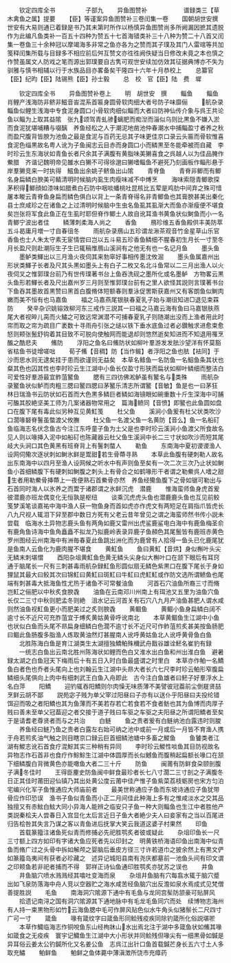 <!-- { "loadSidebar": true } -->
　　钦定四库全书　　　　　子部九
　　异鱼图赞补　　　　　　谱録类三【草木禽鱼之属】提要
　　【臣】等谨案异鱼图赞补三卷闰集一卷
　　国朝胡世安撰世安有大易则通已着録是书乃其未第时所作以杨慎异鱼图赞尚多所阙漏因摭其遗脱作为此编凡鱼类补一百五十四种为赞五十七首海错类补三十八种为赞二十八首又闰集一卷鱼三十余种冠以摩竭海多非常之鱼亦各为之赞而其子璞及其门人雷琯等共加笺释闰集所载与目録多不相应前后舛互赞文亦徃徃阙佚疑当日修改未竟之本也慎之作赞虽属文人防戏之笔而源出郭璞要自古隽可观世安续加仿效其征据典博亦不失为驯雅与慎书相辅以行于水族品目亦畧备矣干隆四十六年十月恭校上
　　总纂官【臣】纪昀【臣】陆锡熊【臣】孙士毅
　　总　校　官【臣】陆　费　墀

　　钦定四库全书
　　异鱼图赞补卷上
　　明　胡世安　撰
　　鲻鱼
　　鲻鱼肖鲤产浅海防非鲚非鰦音峕混系首匾身圆骨软肉细大者号防子味靡俪
　　航杂录鲻鱼似鲤生浅海中专食泥身圆口小骨软肉细似鲻而大者曰防神仙传介象与呉王共论鱼以鲻为上取其益隂　张九颂驾青虬骖螭肥而痴湼而淄似乌则比黒鱼不嫌入淤而食泥犹堪哺糟与啜醨　养鱼经松之人于潮泥地凿池仲春潮水中捕鲻盈寸者养之秋而盈尺腹背皆腴为池鱼之最是食泥与百药无忌其子味更佳京口录云头匾而骨软惟喜食泥色缁黒故名粤人讹为子鱼闽志云目赤而身圆口小而鳞黒至冬能牵被而自藏　李时珍云生东海状如青鱼长者尺余其子满腹有黄脂味美獭喜食之呉越人以为佳品腌作鮝腊　齐谐记魏明帝见雒水白獭不可得徐邈曰獭嗜鲻鱼不避死乃刻画板作鲻形悬于岸羣獭竞来一时执得　鰦鱼出余姚子鲚鱼出山隂
　　青脊鱼
　　青脊非鲫而有鲫名身扁鳞白腴美可鲭清明时候脑内虱生肉瘦味减不中煿烹
　　海味索隠青鲫歌探茅积得鲫顔如漆味如腊煮白石防中咽啖蟠桃吐昆核比五荤是鸡肋中间弃之殊可惜屠本畯云青脊鱼身扁而鳞色俱白以背上一条青脊得名非青鲫鱼也其膏腴甚美出秦化县士庶咸珍之在诸鱼之上过清明时候脑中生虫名鱼虱其虱渐大而鱼亦渐瘦便不堪食矣岂张将军食此鱼正在生虱时耶但脊作鲫土人故自讹耳渔书黄鱼状似鲥鱼而小一名青鲫宁波出者佳
　　鳞薄刺柔海人尚之
　　香鱼
　　鴈珍维五香鱼殿供丰美防萃五斗曷庸月増一寸自春徂冬
　　雨航杂录鴈山五珍谓龙湫茶观音竹金星草山乐官香鱼也士人朱太守素无宦情尝曰岂以五斗易五珍香鱼鳞细不腥春初生月长一寸至冬月长盈尺则赴潮际生子生已辄稿惟鴈山溪涧有之他无有也一名记月鱼
　　墨头鱼
　　墨鲈类鯶出以三月渔火夜伺其来勃窣好事相传墨沈攸淈
　　墨头鱼属嘉州出形状类鯶子长者及尺其头黒如墨头上有白子二枚又名北斗鱼常以二三月出渔人以火夜伺叉之惟郭璞台前乃有世传璞著书台上鱼吞洗砚之墨所化或名墨鲈　方物畧云黒头鱼形若鯶长者及尺出嘉州岁三月则至惟郭璞台前有之里人欲怪其説则言璞著书台下鱼吞其墨故首黒赞曰黑首白腹脩体短额春则羣泳促罟斯获嘉州又有客朗鱼似鲥肉嫩而美不恒有也马嘉鱼
　　福之马嘉燕尾银肤春夏乳子始与潮徂知进□退见束罧防
　　癸辛杂识姚镕效柳河东三戒作三説其一曰福之马嘉云海有鱼曰马嘉银肤燕尾大者视晬儿脔而火鱐之可致远常渊潜不可捕春夏乳子则随潮出没而上渔者用此时帘而取之帘为疏目广袤数十寻雨舟引张之缒以铁下垂水底鱼过者必鑚触求进愈束愈怒则颊张鬛舒钩着其目致不可脱向使触网而能退却则悠然逝矣知进而不知退用罹烹醢之酷悲夫
　　鯈防
　　浮阳之鱼名曰鯈防状如柳叶羣游发发胠沙望洋有怀莫豁省枯鱼书徒增嗟咄
　　荀子鯈【音稠】防【当作鲅】者浮阳之鱼也胠【袪同】于沙而思水则无逮矣挂于患而欲谨则无益矣　本草名鲦鱼一名防鱼一名鮂鱼条其状也粲其色也囚其性也李时珍云生江湖中小鱼长仅盈寸形狭而扁状如柳叶鳞细而整洁白可爱性好羣游最宜鲊菹鳘鱼
　　腮有三四彷佛淞鲈虽有鳘名与类殊
　　雨航杂录鳘鱼状似鲈而肉粗三腮曰鳘四腮曰茅鳘乐清志所谓鳘【音敏】鱼是也一曰茅狂　林日瑞渔书云防状如石首而大色黒多鳞巨者鳞如海镜眼如碗重数十斤生深海中可脯可醢其胶絶坚美工师为几案诸器物常用之　篇海鲼同【音愤】即鳘也此鱼圆如盘口在腹下尾有毒此似另种互见黄魟笺
　　杜父鱼
　　溪涧小鱼爰有杜父状类吹沙口濶喙砮脊鬐虽螫渡父攸膴
　　杜父鱼一名渡父鱼一名黄防【音么】鱼一名船矴鱼临海志名伏念鱼古今注江东呼童子鱼为土父是也李时珍云溪涧小鱼渡父所食故名见人则以喙挿入泥中如船矴也陈藏器云杜父鱼生溪涧中长二三寸状如吹沙而短其尾岐大头涧口其色黄黑有班脊背上有鬐刺螫人
　　勒鱼
　　东南海中夏初谡谡渔人设网伺鳓次逐状刺如鲥氷鲜是鬻甜若生骨蔕寻熟
　　本草此鱼腹有硬刺勒人故名出东南海中以四月至渔人设网候之听水中有声则鱼至矣有一次二次三次乃止状如鲥鱼小首细鳞腹下有硬刺如鲥腹之刺头上有骨合之如鹤喙形干者谓之勒鮝呉人嗜之甜生者用勒鮝骨挿蔕上一夜便熟石首鮝骨亦然　养鱼经鳓鱼腹下之骨如锯可勒出与石首同时海人以氷养之而鬻于诸郡谓之氷鲜沉虎　潜鹿
　　惟海蛮师鱼身虎首爰彼潜鹿亦班龙偶变化无恒孰是枢纽
　　谈乘沉虎虎头鱼也潜鹿鹿头鱼也互见前鲛笺梦溪笔谈嘉祐中海中渔人获一物鱼身而首如虎亦作虎文有两短足在肩指爪皆虎长八九尺视人辄泪下舁至郡中数日方死有父老云昔年曾见之谓之海蛮师然书传小説未尝载　临海水土异物志鹿头鱼有两角如鹿又雷州出虎鲨鹿鲨电白海中有鹿鱼梅圣俞有鹿角鱼诗海中鱼角矗矗不拟龙乃拟鹿岭表录异鹿子鱼頳色其尾鬛皆有鹿班赤黄色罗州图经云州南海中有洲毎春夏此鱼跳出洲化而为鹿曾有人拾得一鱼头已化鹿尾犹是鱼南人云鱼化为鹿肉腥不堪食
　　黄魟鱼
　　鱼曰黄魟【音烘】身似槲叶头尖无鳞末刺堪慴
　　酉阳杂俎黄魟鱼色黄无鳞头尖身似大槲叶口在颔下眼后有耳窍通于脑尾长一尺有三刺甚毒雨航杂録魟鱼形圆似扇无鳞色紫黒口在腹下尾长于身如狸鼠其最大曰鲛其次曰锦魟曰黄魟曰斑魟曰牛魟曰虎魟魟或作防文选所谓鲼鱼也尾端有刺甚毒大抵海鱼性尤热于诸鱼不可常餐油鱼
　　河首石穴油鱼所裔三寸而脩岂魟之俪肥以中秋炙食腴毳
　　油鱼在云南邓川州南上有珥池又五里为油鱼穴鱼长仅二三寸中秋则肥孟冬则絶　沮水记云河首关有石穴八九月产油鱼甚肥人谓水咸则然油鱼视魟鱼更小而肥美过之炙则腴毳
　　黄鲴鱼
　　黄鲴小鱼身扁鳞白阔不逾寸长不近尺可充胙菹宜于煿炙黄姑黄骨呼讹南北
　　本草黄鲴鱼生江湖中小鱼也状似白鱼而头尾不昻扁身细鳞白色濶不逾寸长不近尺可作鲊菹煎炙甚美按鱼肠肥曰鲴此鱼肠腹多脂渔人炼取黄油然灯甚腥南人讹呼黄姑鱼北人讹呼黄骨鱼白鱼
　　北胜陈海白鱼是育江湖类生太湖擅独鱎鲌殊穪武舟戬谷雄诠魾名崔豹有録
　　一统志白鱼出云南北胜州陈海状如鲤而色白又淮水出白鱼和州出淮白鱼　避暑録太湖之白鱼冠天下梅雨后十有五日入时白鱼最盛谓之时里白　本草亦作鲌一名鱎鱼白者色也乔者头尾向上也刘翰云生江湖中头昻大者长六七尺李时珍云鲌形窄腹扁鳞细头尾俱向上肉中有细刺武王白鱼入舟即此　古今注白鱼雄者曰魾子好羣浮水上名白萍
　　阳鱎
　　迎钓辄吞阳鱎则尔肉懆无味质薄不美譬彼冠葢前尘倒屣贤喆烹鲜云胡不鄙
　　説苑宓子贱为单父宰过阳昼曰子亦有以送仆乎阳昼曰夫投纶错饵迎而吸之者阳鱎也其为鱼薄而不美若存若亡若食若不食者鲂也其为鱼博而肉厚子贱曰善未至单父冠葢迎之者交接于道子贱曰车驱之车驱之夫阳昼之所谓阳鱎者至矣于是请耆老尊贤者而与之共治
　　白鲢
　　鱼之贵者爰有白鲢纳池白露违时则脧
　　养鱼经曰鲢乃鱼之贵者白露左右始可纳之池中或前一月或后一月皆不育渔人携于舟若煎炙油气触之则目瞎京口録云巨首细鳞池塘中多畜之鯼鱼
　　鱼饕类者江湖有鯼志讹石首食疗混鯮其实三种稍有异同
　　李时珍云鯼性啖鱼其目防视故名异物志作石首非也食疗作鯮鯮生江湖中体圆厚而长似鳡鱼而腹稍起扁额长喙口在颔下细鳞腹白背微黄色亦能噉鱼大者二三十斤
　　防鱼
　　闽莆有防鲜食朶颐剖腹子满冬佳时
　　王得臣麈史防鱼闽中鲜食最珍者长七八寸濶二三寸剖之子满腹冬日正其佳时莆田迎仙镇乃其出处黄公度云莆中佳产惟子鱼紫菜荔枝蛎房也宋方匀泊宅编兴化军子鱼惟通应大师庙前者
　　最美世称通应子鱼而东坡诗通应子鱼犹带骨应作印恐误　渔书子鱼似青鱼而小正二月间佳此种海上多有之惟咸淡水之交其品独擅又有赤鮌白鮌大同小异海人能辨之临安只子鱼一种大则鲻鱼也生江中者胜他产类説秦桧夫人尝春日入宫显化太后言近日子鱼大者絶少夫人曰妾家有之当以百尾进归告桧咎其失言乃谋之客以青鱼进后抚掌大笑云我道这婆子村果然
　　印鱼
　　首载篆籀注诸鱼死似青而修捕必先祀胜鹗炙者彼或疑此
　　杂俎印鱼长一尺三寸额上四方如印有字诸大鱼应死者先以印封之　明黄铁桥海语印鱼出南海中似青鱼而脩广过之头骨中拆如解颅之婴脑后垂皮方径三寸许若道巾之披余然上有黒文俨如篆籀岛夷间有获者必珍藏之　述异记城阳县南有尧庆都墓前一池鱼头间有印文谓之印颊鱼若非祀者捕而不得　郭祥正诗仙鱼通印胜鹗炙亦犹苏之误也
　　井鱼
　　井鱼脑穴喷水溅溅经其噏吐变海而泉
　　杂俎井鱼脑有穴每翕水辄于脑穴蹙出如飞泉防落海中舟人竞以空器贮之海水咸苦经鱼脑穴出反澹如泉水焉成式见梵僧善提胜説
　　毛鱼
　　南海洞穴隂源下通中有毛鱼与龙同宫髤防颔豪可贴屏风
　　拾遗记南浔之国有洞穴隂源其下通地脉中有毛龙毛鱼同穴而处　续博物志海州有人持一束黒物形如竹云海鱼腮中毛可作屏风贴色似水牛角头似猪鬃长二尺四寸广可一寸
　　箴鱼
　　喙有箴纹字曰箴鱼形同鲙残疫疾同除钓箴所化俗説堪唹
　　本草作鱵临海志作铜哾鱼东山经栒牀山水出焉北注于湖中多箴鱼状如鯈其喙如箴食之无疫疾　寰宇记鱵鱼生江湖中大小形状并同鲙残但喙尖有一细黒骨如鍼是异耳俗云姜太公钓鍼所化又名姜公鱼　志呉江出针口鱼首载鍼芒身长五六寸土人多取充鱐
　　鲌鲜鱼
　　鲌鲜之鱼体薧中薄滇澂所饶市充瘴药
